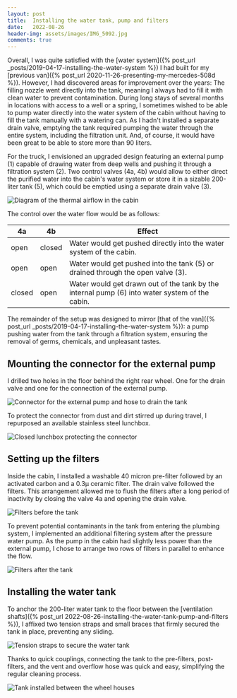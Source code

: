 ```yaml
---
layout: post
title:  Installing the water tank, pump and filters
date:   2022-08-26
header-img: assets/images/IMG_5092.jpg
comments: true
---
```


Overall, I was quite satisfied with the [water system]({% post_url _posts/2019-04-17-installing-the-water-system %}) I had built for my [previous van]({% post_url 2020-11-26-presenting-my-mercedes-508d %}). However, I had discovered areas for improvement over the years: The filling nozzle went directly into the tank, meaning I always had to fill it with clean water to prevent contamination. During long stays of several months in locations with access to a well or a spring, I sometimes wished to be able to pump water directly into the water system of the cabin without having to fill the tank manually with a watering can. As I hadn't installed a separate drain valve, emptying the tank required pumping the water through the entire system, including the filtration unit. And, of course, it would have been great to be able to store more than 90 liters.

For the truck, I envisioned an upgraded design featuring an external pump (1) capable of drawing water from deep wells and pushing it through a filtration system (2). Two control valves (4a, 4b) would allow to either direct the purified water into the cabin's water system or store it in a sizable 200-liter tank (5), which could be emptied using a separate drain valve (3).

![Diagram of the thermal airflow in the cabin](/assets/images/diagram_water_system.jpg)

The control over the water flow would be as follows:

| 4a     | 4b     | Effect                                                                                         |
|--------|--------|------------------------------------------------------------------------------------------------|
| open   | closed | Water would get pushed directly into the water system of the cabin.                            |
| open   | open   | Water would get pushed into the tank (5) or drained through the open valve (3).                |
| closed | open   | Water would get drawn out of the tank by the internal pump (6) into water system of the cabin. |

The remainder of the setup was designed to mirror [that of the van]({% post_url _posts/2019-04-17-installing-the-water-system %}): a pump pushing water from the tank through a filtration system, ensuring the removal of germs, chemicals, and unpleasant tastes.

## Mounting the connector for the external pump

I drilled two holes in the floor behind the right rear wheel. One for the drain valve and one for the connection of the external pump.

![Connector for the external pump and hose to drain the tank](/assets/images/IMG_5997.jpg)

To protect the connector from dust and dirt stirred up during travel, I repurposed an available stainless steel lunchbox.

![Closed lunchbox protecting the connector](/assets/images/IMG_5999.jpg)

## Setting up the filters

Inside the cabin, I installed a washable 40 micron pre-filter followed by an activated carbon and a 0.3µ ceramic filter. The drain valve followed the filters. This arrangement allowed me to flush the filters after a long period of inactivity by closing the valve 4a and opening the drain valve.

![Filters before the tank](/assets/images/IMG_5995.jpg)

To prevent potential contaminants in the tank from entering the plumbing system, I implemented an additional filtering system after the pressure water pump. As the pump in the cabin had slightly less power than the external pump, I chose to arrange two rows of filters in parallel to enhance the flow.

![Filters after the tank](/assets/images/IMG_5093.jpg)

## Installing the water tank

To anchor the 200-liter water tank to the floor between the [ventilation shafts]({% post_url 2022-08-26-installing-the-water-tank-pump-and-filters %}), I affixed two tension straps and small braces that firmly secured the tank in place, preventing any sliding.

![Tension straps to secure the water tank](/assets/images/IMG_5089.jpg)

Thanks to quick couplings, connecting the tank to the pre-filters, post-filters, and the vent and overflow hose was quick and easy, simplifying the regular cleaning process.

![Tank installed between the wheel houses](/assets/images/IMG_5092.jpg)
